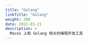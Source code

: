 ```yaml
---
title: "Golang"
linkTitle: "Golang"
weight: 300
date: 2022-03-21
description: >
  Macos 上和 Golang 相关的编程开发工具
---
```






